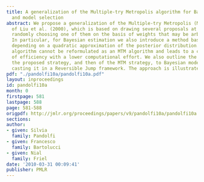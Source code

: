 ```yaml
---
title: A generalization of the Multiple-try Metropolis algorithm for Bayesian estimation
  and model selection
abstract: We propose a generalization of the Multiple-try Metropolis (MTM) algorithm
  of Liu et al. (2000), which is based on drawing several proposals at each step and
  randomly choosing one of them on the basis of weights that may be arbitrary chosen.
  In particular, for Bayesian estimation we also introduce a method based on weights
  depending on a quadratic approximation of the posterior distribution. The resulting
  algorithm cannot be reformulated as an MTM algorithm and leads to a comparable gain
  of efficiency with a lower computational effort. We also outline the extension of
  the proposed strategy, and then of the MTM strategy, to Bayesian model selection,
  casting it in a Reversible Jump framework. The approach is illustrated by real examples.
pdf: "./pandolfi10a/pandolfi10a.pdf"
layout: inproceedings
id: pandolfi10a
month: 0
firstpage: 581
lastpage: 588
page: 581-588
origpdf: http://jmlr.org/proceedings/papers/v9/pandolfi10a/pandolfi10a.pdf
sections: 
author:
- given: Silvia
  family: Pandolfi
- given: Francesco
  family: Bartolucci
- given: Nial
  family: Friel
date: '2010-03-31 00:09:41'
publisher: PMLR
---
```

